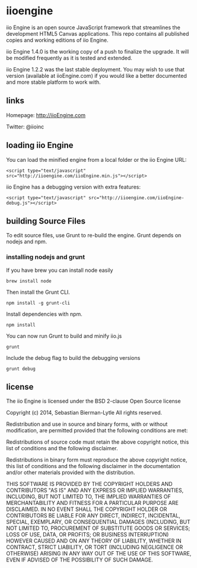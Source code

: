 iioengine
========= 

iio Engine is an open source JavaScript framework that streamlines the development HTML5 Canvas applications. This repo contains all published copies and working editions of iio Engine.

iio Engine 1.4.0 is the working copy of a push to finalize the upgrade. It will be modified frequently as it is tested and extended.

iio Engine 1.2.2 was the last stable deployment. You may wish to use that version (available at iioEngine.com) if you would like a better documented and more stable platform to work with.

## links
Homepage: http://iioEngine.com

Twitter: @iioinc

## loading iio Engine
You can load the minified engine from a local folder or the iio Engine URL:

	<script type="text/javascript" src="http://iioengine.com/iioEngine.min.js"></script>

iio Engine has a debugging version with extra features:

	<script type="text/javascript" src="http://iioengine.com/iioEngine-debug.js"></script>

## building Source Files
To edit source files, use Grunt to re-build the engine. Grunt depends on nodejs and npm.

### installing nodejs and grunt
If you have brew you can install node easily

    brew install node

Then install the Grunt CLI.

    npm install -g grunt-cli

Install dependencies with npm.

    npm install

You can now run Grunt to build and minify iio.js

    grunt

Include the debug flag to build the debugging versions

    grunt debug

## license

The iio Engine is licensed under the BSD 2-clause Open Source license

Copyright (c) 2014, Sebastian Bierman-Lytle
All rights reserved.

Redistribution and use in source and binary forms, with or without modification, 
are permitted provided that the following conditions are met:

Redistributions of source code must retain the above copyright notice, this list 
of conditions and the following disclaimer.

Redistributions in binary form must reproduce the above copyright notice, this
list of conditions and the following disclaimer in the documentation and/or other 
materials provided with the distribution.

THIS SOFTWARE IS PROVIDED BY THE COPYRIGHT HOLDERS AND CONTRIBUTORS "AS IS" AND 
ANY EXPRESS OR IMPLIED WARRANTIES, INCLUDING, BUT NOT LIMITED TO, THE IMPLIED 
WARRANTIES OF MERCHANTABILITY AND FITNESS FOR A PARTICULAR PURPOSE ARE DISCLAIMED. 
IN NO EVENT SHALL THE COPYRIGHT HOLDER OR CONTRIBUTORS BE LIABLE FOR ANY DIRECT, 
INDIRECT, INCIDENTAL, SPECIAL, EXEMPLARY, OR CONSEQUENTIAL DAMAGES (INCLUDING, BUT 
NOT LIMITED TO, PROCUREMENT OF SUBSTITUTE GOODS OR SERVICES; LOSS OF USE, DATA, 
OR PROFITS; OR BUSINESS INTERRUPTION) HOWEVER CAUSED AND ON ANY THEORY OF LIABILITY, 
WHETHER IN CONTRACT, STRICT LIABILITY, OR TORT (INCLUDING NEGLIGENCE OR OTHERWISE) 
ARISING IN ANY WAY OUT OF THE USE OF THIS SOFTWARE, EVEN IF ADVISED OF THE 
POSSIBILITY OF SUCH DAMAGE.

